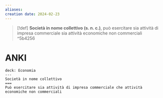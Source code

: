 ```yaml
---
aliases: 
creation date: 2024-02-23
---
```


> [!def]
> **Società in nome collettivo (s. n. c.)**, può esercitare sia attività di impresa commerciale sia attività economiche non commerciali
^5b4256

# ANKI

```anki
deck: Economia
---
Società in nome collettivo
===
Può esercitare sia attività di impresa commerciale che attività economiche non commerciali
```